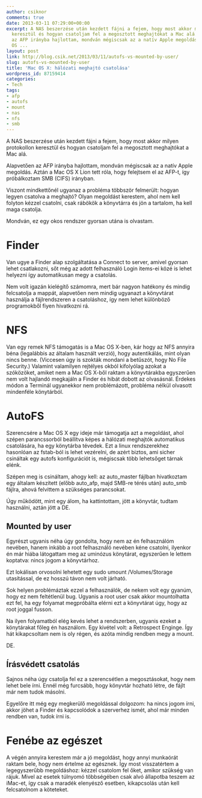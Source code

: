 ```yaml
---
author: csiknor
comments: true
date: 2013-03-11 07:29:00+00:00
excerpt: A NAS beszerzése után kezdett fájni a fejem, hogy most akkor milyen protokollon
  keresztül és hogyan csatoljam fel a megosztott meghajtókat a Mac alá. Alapvetően
  az AFP irányba hajlottam, mondván mégiscsak az a natív Apple megoldás. Aztán a Mac
  OS ...
layout: post
link: http://blog.csik.net/2013/03/11/autofs-vs-mounted-by-user/
slug: autofs-vs-mounted-by-user
title: 'Mac OS X: hálózati meghajtó csatolása'
wordpress_id: 87159414
categories:
- Tech
tags:
- afp
- autofs
- mount
- nas
- nfs
- smb
---
```


A NAS beszerzése után kezdett fájni a fejem, hogy most akkor milyen protokollon keresztül és hogyan csatoljam fel a megosztott meghajtókat a Mac alá.

Alapvetően az AFP irányba hajlottam, mondván mégiscsak az a natív Apple megoldás. Aztán a Mac OS X Lion tett róla, hogy felejtsem el az AFP-t, így próbálkoztam SMB (CIFS) irányban.

Viszont mindkettőnél ugyanaz a probléma többször felmerült: hogyan legyen csatolva a meghajtó? Olyan megoldást kerestem, ahol nem kell folyton kézzel csatolni, csak rábökök a könyvtárra és jön a tartalom, ha kell maga csatolja.

Mondván, ez egy okos rendszer gyorsan utána is olvastam.


# Finder


Van ugye a Finder alap szolgáltatása a Connect to server, amivel gyorsan lehet csatlakozni, sőt még az adott felhasználó Login items-ei közé is lehet helyezni így automatikusan megy a csatolás.

Nem volt igazán kielégítő számomra, mert bár nagyon hatékony és mindig felcsatolja a mappát, alapvetően nem mindig ugyanazt a könyvtárat használja a fájlrendszeren a csatoláshoz, így nem lehet különböző programokből fiyen hivatkozni rá.


# NFS


Van egy remek NFS támogatás is a Mac OS X-ben, kár hogy az NFS annyira béna (legalábbis az általam használt verzió), hogy autentikálás, mint olyan nincs benne. (Viccesen úgy is szokták mondani a betűszót, hogy No File Security.) Valamint valamilyen rejtélyes okból kifolyólag azokat a szóközöket, amiket nem a Mac OS X-ből raktam a könyvtárakba egyszerűen nem volt hajlandó megkajáln a Finder és hibát dobott az olvasásnál. Érdekes módon a Terminál ugyanekkor nem problémázott, probléma nélkül olvasott mindenféle könytárból.


# AutoFS


Szerencsére a Mac OS X egy ideje már támogatja azt a megoldást, ahol szépen parancssorból beállítva képes a hálózati meghajtók automatikus csatolására, ha egy könytárba tévedek. Ezt a linux rendszerekhez hasonlóan az fstab-ból is lehet vezérelni, de azért biztos, ami sicher csináltak egy autofs konfigurációt is, mégiscsak több lehetsőget tárnak elénk.

Szépen meg is csináltam, ahogy kell: az auto_master fájlban hivatkoztam egy általam készített (előbb auto_afp, majd SMB-re térés után) auto_smb fájlra, ahová felvittem a szükséges parancsokat.

Úgy működött, mint egy álom, ha kattintottam, jött a könyvtár, tudtam használni, aztán jött a DE.


## Mounted by user


Egyrészt ugyanis néha úgy gondolta, hogy nem az én felhasználóm nevében, hanem inkább a root felhasználó nevében kéne csatolni, ilyenkor én már hiába látogattam meg az uminózus könytárat, egyszerűen le lettem koptatva: nincs jogom a könyvtárhoz.

Ezt lokálisan orvosolni lehetett egy sudo umount /Volumes/Storage utasítással, de ez hosszú távon nem volt járható.

Sok helyen problémáztak ezzel a felhasználók, de nekem volt egy gyanúm, hogy ez nem feltétlenül bug. Ugyanis a root user csak akkor mountolhatta ezt fel, ha egy folyamat megpróbálta elérni ezt a könyvtárat úgy, hogy az root joggal fusson.

Na ilyen folyamatból elég kevés lehet a rendszerben, ugyanis ezeket a könytárakat főleg én használom. Egy kivétel volt: a Retrospect Enginge. Így hát kikapcsoltam nem is oly régen, és azóta mindig rendben megy a mount.

DE.


## Írásvédett csatolás


Sajnos néha úgy csatolja fel ez a szerencsétlen a megosztásokat, hogy nem lehet bele írni. Ennél még furcsább, hogy könyvtár hozható létre, de fájlt már nem tudok másolni.

Egyelőre itt még egy megkerülő megoldással dolgozom: ha nincs jogom írni, akkor jöhet a Finder és kapcsolódok a szerverhez ismét, ahol már minden rendben van, tudok írni is.


# Fenébe az egészet


A végén annyira kerestem már a jó megoldást, hogy annyi munkaórát raktam bele, hogy nem értelme az egésznek. Így most visszatértem a legegyszerűbb megoldáshoz: kézzel csatolom fel őket, amikor szükség van rájuk. Mivel az esetek túlnyomó többségében csak alvó állapotba teszem az iMac-et, így csak a maradék elenyésző esetben, kikapcsolás után kell felcsatolnom a köteteket.
